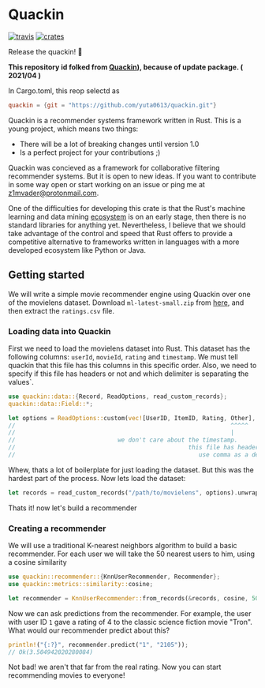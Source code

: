# Quackin

[![travis](https://img.shields.io/travis/z1mvader/quackin.svg)](https://travis-ci.org/z1mvader/quackin)  [![crates](https://img.shields.io/crates/v/quackin.svg)](https://crates.io/crates/quackin)

Release the quackin! 🦆

**This repository id folked from [Quackin](https://github.com/chrisvittal/quackin)), because of update package. ( 2021/04 )**

In Cargo.toml, this reop selectd as
```toml
quackin = {git = "https://github.com/yuta0613/quackin.git"}
```



Quackin is a recommender systems framework written in Rust. This is a young
project, which means two things:

- There will be a lot of breaking changes until version 1.0
- Is a perfect project for your contributions ;)

Quackin was concieved as a framework for collaborative filtering recommender
systems. But it is open to new ideas. If you want to contribute in some way
open or start working on an issue or ping me at z1mvader@protonmail.com.

One of the difficulties for developing this crate is that the Rust's machine
learning and data mining [ecosystem](http://www.arewelearningyet.com/) is on
an early stage, then there is no standard libraries for anything yet.
Nevertheless, I believe that we should take advantage of the control and speed
that Rust offers to provide a competitive alternative to frameworks written
in languages with a more developed ecosystem like Python or Java.

## Getting started
We will write a simple movie recommender engine using Quackin over one of
the movielens dataset. Download `ml-latest-small.zip` from
[here](https://grouplens.org/datasets/movielens/), and then extract the
`ratings.csv` file.

### Loading data into Quackin
First we need to load the movielens dataset into Rust. This dataset has the
following columns: `userId`, `movieId`, `rating` and `timestamp`. We must
tell quackin that this file has this columns in this specific order. Also,
we need to specify if this file has headers or not and which delimiter is
separating the values`.

```rust
use quackin::data::{Record, ReadOptions, read_custom_records};
quackin::data::Field::*;

let options = ReadOptions::custom(vec![UserID, ItemID, Rating, Other], true, ',').unwrap();
//                                                             ^^^^^   ^^^^  ^^^
//                                                             |       |     |
//                             we don't care about the timestamp.      |     |
//                                                 this file has headers.    |
//                                                    use comma as a delimiter.
```
Whew, thats a lot of boilerplate for just loading the dataset. But this was
the hardest part of the process. Now lets load the dataset:

```rust
let records = read_custom_records("/path/to/movielens", options).unwrap();
```
Thats it! now let's build a recommender

### Creating a recommender
We will use a traditional K-nearest neighbors algorithm to build a basic
recommender. For each user we will take the 50 nearest users to him,
using a cosine similarity

```rust
use quackin::recommender::{KnnUserRecommender, Recommender};
use quackin::metrics::similarity::cosine;

let recommender = KnnUserRecommender::from_records(&records, cosine, 50);
```
Now we can ask predictions from the recommender. For example, the user with
user ID `1` gave a rating of 4 to the classic science fiction movie "Tron".
What would our recommender predict about this?

```rust
println!("{:?}", recommender.predict("1", "2105"));
// Ok(3.504942020280084)
```
Not bad! we aren't that far from the real rating. Now you can start recommending
movies to everyone!
